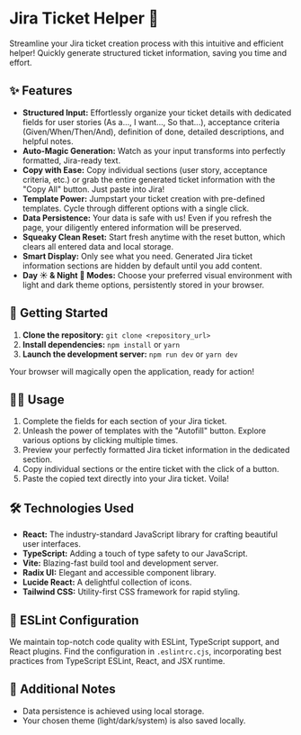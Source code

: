 # Jira Ticket Helper 🚀

Streamline your Jira ticket creation process with this intuitive and efficient helper!  Quickly generate structured ticket information, saving you time and effort.

## ✨ Features

* **Structured Input:**  Effortlessly organize your ticket details with dedicated fields for user stories (As a..., I want..., So that...), acceptance criteria (Given/When/Then/And), definition of done, detailed descriptions, and helpful notes.
* **Auto-Magic Generation:**  Watch as your input transforms into perfectly formatted, Jira-ready text.
* **Copy with Ease:**  Copy individual sections (user story, acceptance criteria, etc.) or grab the entire generated ticket information with the "Copy All" button.  Just paste into Jira!
* **Template Power:**  Jumpstart your ticket creation with pre-defined templates. Cycle through different options with a single click.
* **Data Persistence:**  Your data is safe with us!  Even if you refresh the page, your diligently entered information will be preserved.
* **Squeaky Clean Reset:**  Start fresh anytime with the reset button, which clears all entered data and local storage.
* **Smart Display:**  Only see what you need. Generated Jira ticket information sections are hidden by default until you add content.
* **Day ☀️ & Night 🌙 Modes:**  Choose your preferred visual environment with light and dark theme options, persistently stored in your browser.


## 🚀 Getting Started

1. **Clone the repository:**  `git clone <repository_url>`
2. **Install dependencies:** `npm install` or `yarn`
3. **Launch the development server:** `npm run dev` or `yarn dev`

Your browser will magically open the application, ready for action!

## 🧑‍💻 Usage

1. Complete the fields for each section of your Jira ticket.
2. Unleash the power of templates with the "Autofill" button. Explore various options by clicking multiple times.
3. Preview your perfectly formatted Jira ticket information in the dedicated section.
4. Copy individual sections or the entire ticket with the click of a button.
5. Paste the copied text directly into your Jira ticket. Voila!

## 🛠️ Technologies Used

* **React:**  The industry-standard JavaScript library for crafting beautiful user interfaces.
* **TypeScript:**  Adding a touch of type safety to our JavaScript.
* **Vite:**  Blazing-fast build tool and development server.
* **Radix UI:**  Elegant and accessible component library.
* **Lucide React:**  A delightful collection of icons.
* **Tailwind CSS:**  Utility-first CSS framework for rapid styling.

## 🧐 ESLint Configuration

We maintain top-notch code quality with ESLint, TypeScript support, and React plugins.  Find the configuration in `.eslintrc.cjs`, incorporating best practices from TypeScript ESLint, React, and JSX runtime.

## 📝 Additional Notes

* Data persistence is achieved using local storage.
* Your chosen theme (light/dark/system) is also saved locally.




